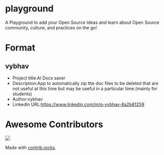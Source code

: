 # playground
A Playground to add your Open Source Ideas and learn about Open Source community, culture, and practices on the go!

# Format
## vybhav
- Project title:AI Docs saver
- Description:App to automatically zip the doc files to be deleted that are not useful at this time but may be useful in a particular time.(mainly for students) 
- Author:vybhav
- LinkedIn URL:https://www.linkedin.com/in/g-vybhav-8a2b81259

# Awesome Contributors
<a href="https://github.com/VizagOSM/playground/graphs/contributors">
  <img src="https://contrib.rocks/image?repo=VizagOSM/playground" />
</a>

Made with [contrib.rocks](https://contrib.rocks).
